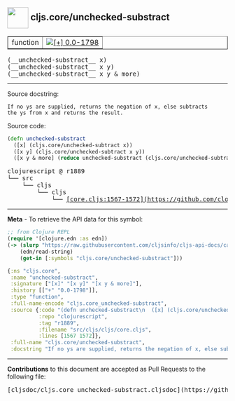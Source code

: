 ## <img width="48px" valign="middle" src="http://i.imgur.com/Hi20huC.png"> cljs.core/unchecked-substract

 <table border="1">
<tr>

<td>function</td>
<td><a href="https://github.com/cljsinfo/cljs-api-docs/tree/0.0-1798"><img valign="middle" alt="[+] 0.0-1798" src="https://img.shields.io/badge/+-0.0--1798-lightgrey.svg"></a> </td>
</tr>
</table>

 <samp>
(__unchecked-substract__ x)<br>
</samp>
 <samp>
(__unchecked-substract__ x y)<br>
</samp>
 <samp>
(__unchecked-substract__ x y & more)<br>
</samp>

---




Source docstring:

```
If no ys are supplied, returns the negation of x, else subtracts
the ys from x and returns the result.
```

Source code:

```clj
(defn unchecked-substract
  ([x] (cljs.core/unchecked-subtract x))
  ([x y] (cljs.core/unchecked-subtract x y))
  ([x y & more] (reduce unchecked-substract (cljs.core/unchecked-subtract x y) more)))
```

 <pre>
clojurescript @ r1889
└── src
    └── cljs
        └── cljs
            └── <ins>[core.cljs:1567-1572](https://github.com/clojure/clojurescript/blob/r1889/src/cljs/cljs/core.cljs#L1567-L1572)</ins>
</pre>


---

__Meta__ - To retrieve the API data for this symbol:

```clj
;; from Clojure REPL
(require '[clojure.edn :as edn])
(-> (slurp "https://raw.githubusercontent.com/cljsinfo/cljs-api-docs/catalog/cljs-api.edn")
    (edn/read-string)
    (get-in [:symbols "cljs.core/unchecked-substract"]))
```

```clj
{:ns "cljs.core",
 :name "unchecked-substract",
 :signature ["[x]" "[x y]" "[x y & more]"],
 :history [["+" "0.0-1798"]],
 :type "function",
 :full-name-encode "cljs.core_unchecked-substract",
 :source {:code "(defn unchecked-substract\n  ([x] (cljs.core/unchecked-subtract x))\n  ([x y] (cljs.core/unchecked-subtract x y))\n  ([x y & more] (reduce unchecked-substract (cljs.core/unchecked-subtract x y) more)))",
          :repo "clojurescript",
          :tag "r1889",
          :filename "src/cljs/cljs/core.cljs",
          :lines [1567 1572]},
 :full-name "cljs.core/unchecked-substract",
 :docstring "If no ys are supplied, returns the negation of x, else subtracts\nthe ys from x and returns the result."}

```

---

__Contributions__ to this document are accepted as Pull Requests to the following file:

 <pre>
[cljsdoc/cljs.core_unchecked-substract.cljsdoc](https://github.com/cljsinfo/cljs-api-docs/blob/master/cljsdoc/cljs.core_unchecked-substract.cljsdoc)
</pre>

